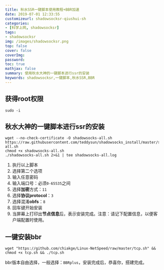 ```yaml
---
title: 秋水SSR一键脚本使用教程+BBR加速
date: 2019-07-01 12:33:55
customizeurl: shadowsocksr-qiushui-sh
categories:
- [科学上网, shadowsocksr]
tags:
- shadowsocksr
img: /images/shadowsocksr.png
top: false
cover: false
coverImg: 
password: 
toc: true
mathjax: false
summary: 使用秋水大神的一键脚本进行ssr的安装
keywords: shadowsocksr,一键脚本,秋水SSR,BBR
---
```


## 获得root权限

```
sudo -i
```

## 秋水大神的一键脚本进行ssr的安装

```
wget --no-check-certificate -O shadowsocks-all.sh https://raw.githubusercontent.com/teddysun/shadowsocks_install/master/shadowsocks-all.sh
chmod +x shadowsocks-all.sh
./shadowsocks-all.sh 2>&1 | tee shadowsocks-all.log
```

1. 执行以上脚本
2. 选择第二个选项
3. 输入任意密码
4. 输入端口号：必须`0-65535`之间
5. 选择**加密**方式：`11`
6. 选择**协议protocol**：`3`
7. 选择混淆**obfs**：`8`
8. 回车键开始安装
9. 当屏幕上打印出**节点信息**后，表示安装完成。注意：请记下配置信息，以便客户端配置时使用。

## 一键安装bbr

```
wget "https://github.com/chiakge/Linux-NetSpeed/raw/master/tcp.sh" && chmod +x tcp.sh && ./tcp.sh
```

bbr版本自由选择，一般选择：`BBRplus`，安装完成后，恭喜你，搭建完成。
